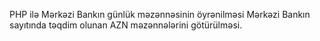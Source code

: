 PHP ilə Mərkəzi Bankın günlük məzənnəsinin öyrənilməsi
Mərkəzi Bankın sayıtında təqdim olunan AZN məzənnələrini götürülməsi.
